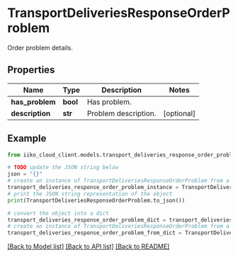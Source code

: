 # TransportDeliveriesResponseOrderProblem

Order problem details.

## Properties

Name | Type | Description | Notes
------------ | ------------- | ------------- | -------------
**has_problem** | **bool** | Has problem. | 
**description** | **str** | Problem description. | [optional] 

## Example

```python
from iiko_cloud_client.models.transport_deliveries_response_order_problem import TransportDeliveriesResponseOrderProblem

# TODO update the JSON string below
json = "{}"
# create an instance of TransportDeliveriesResponseOrderProblem from a JSON string
transport_deliveries_response_order_problem_instance = TransportDeliveriesResponseOrderProblem.from_json(json)
# print the JSON string representation of the object
print(TransportDeliveriesResponseOrderProblem.to_json())

# convert the object into a dict
transport_deliveries_response_order_problem_dict = transport_deliveries_response_order_problem_instance.to_dict()
# create an instance of TransportDeliveriesResponseOrderProblem from a dict
transport_deliveries_response_order_problem_from_dict = TransportDeliveriesResponseOrderProblem.from_dict(transport_deliveries_response_order_problem_dict)
```
[[Back to Model list]](../README.md#documentation-for-models) [[Back to API list]](../README.md#documentation-for-api-endpoints) [[Back to README]](../README.md)



